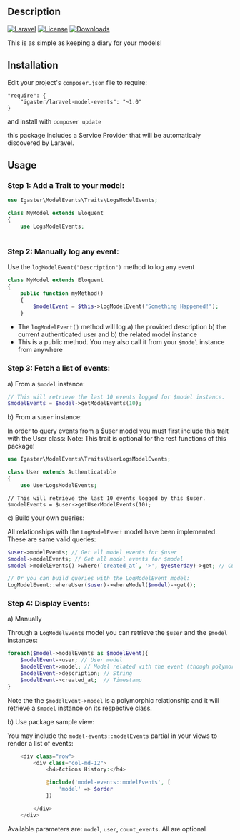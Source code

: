 ## Description
[![Laravel](https://img.shields.io/badge/Laravel-5.x-orange.svg)](http://laravel.com)
[![License](http://img.shields.io/badge/license-MIT-brightgreen.svg)](https://tldrlegal.com/license/mit-license)
[![Downloads](https://img.shields.io/packagist/dt/igaster/laravel-model-events.svg)](https://packagist.org/packages/igaster/laravel-model-events)

This is as simple as keeping a diary for your models!

## Installation

Edit your project's `composer.json` file to require:

    "require": {
        "igaster/laravel-model-events": "~1.0"
    }

and install with `composer update`

this package includes a Service Provider that will be automaticaly discovered by Laravel.

## Usage

### Step 1: Add a Trait to your model:

```php
use Igaster\ModelEvents\Traits\LogsModelEvents;

class MyModel extends Eloquent
{
    use LogsModelEvents;
    
```


### Step 2: Manually log any event:

Use the `logModelEvent("Description")` method to log any event


```php
class MyModel extends Eloquent
{
    public function myMethod()
    {
        $modelEvent = $this->logModelEvent("Something Happened!");
    }
```

- The `logModelEvent()` method will log a) the provided description b) the current authenticated user and b) the related model instance
- This is a public method. You may also call it from your `$model` instance from anywhere


### Step 3: Fetch a list of events:

a) From a `$model` instance:

```php
// This will retrieve the last 10 events logged for $model instance. 
$modelEvents = $model->getModelEvents(10);
```

b) From a `$user` instance:

In order to query events from a $user model you must first include this trait with the User class:
Note: This trait is optional for the rest functions of this package!

```php
use Igaster\ModelEvents\Traits\UserLogsModelEvents;

class User extends Authenticatable
{
    use UserLogsModelEvents;
```

```
// This will retrieve the last 10 events logged by this $user. 
$modelEvents = $user->getUserModelEvents(10);
```

c) Build your own queries:

All relationships with the `LogModelEvent` model have been implemented. These are same valid queries:

```php
$user->modelEvents; // Get all model events for $user
$model->modelEvents; // Get all model events for $model
$model->modelEvents()->where(`created_at`, '>', $yesterday)->get; // Custom query Builder

// Or you can build queries with the LogModelEvent model:
LogModelEvent::whereUser($user)->whereModel($model)->get();
```

### Step 4: Display Events:

a) Manually

Through a `LogModelEvents` model you can retrieve the `$user` and the `$model` instances:

```php
foreach($model->modelEvents as $modelEvent){
    $modelEvent->user; // User model
    $modelEvent->model; // Model related with the event (though polymorphic relathinships)
    $modelEvent->description; // String
    $modelEvent->created_at;  // Timestamp
}
```

Note the the `$modelEvent->model` is a polymorphic relationship and it will retrieve a `$model` instance on its respective class.

b) Use package sample view:

You may include the `model-events::modelEvents` partial in your views to render a list of events:

```php
    <div class="row">
        <div class="col-md-12">
            <h4>Actions History:</h4>

            @include('model-events::modelEvents', [
                'model' => $order
            ])

        </div>
    </div>
```

Available parameters are: `model`, `user`, `count_events`. All are optional
